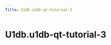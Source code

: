 ```yaml
---
Title: U1db.u1db-qt-tutorial-3
---
```


# U1db.u1db-qt-tutorial-3

<span class="subtitle"></span>
<!-- $$$u1db-qt-tutorial-3.html-description -->
<!-- @@@u1db-qt-tutorial-3.html -->
